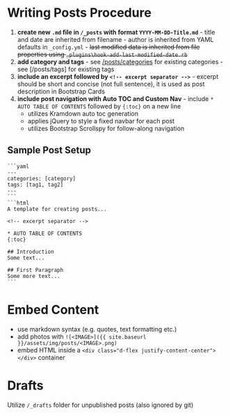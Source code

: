 # Writing Posts Procedure

  1. **create new `.md` file in `/_posts` with format `YYYY-MM-DD-Title.md`**
    - title and date are inherited from filename
    - author is inherited from YAML defaults in `_config.yml`
    - <del>last modified data is inherited from file properties using `_plugins\hook-add-last-modified-date.rb`</del>  
  2. **add category and tags**
    - see [/posts/categories](https://knanne.github.io/posts/categories) for existing categories
    - see [/posts/tags] for existing tags
  3. **include an excerpt followed by `<!-- excerpt separator -->`**
    - excerpt should be short and concise (not full sentence), it is used as post description in Bootstrap Cards
  4. **include post navigation with Auto TOC and Custom Nav**
    - include `* AUTO TABLE OF CONTENTS` followed by `{:toc}` on a new line
      - utilizes Kramdown auto toc generation
      - applies jQuery to style a fixed navbar for each post
      - utilizes Bootstrap Scrollspy for follow-along navigation

## Sample Post Setup

    ```yaml
    ---
    categories: [category]
    tags: [tag1, tag2]
    ---
    ```
    ```html
    A template for creating posts...

    <!-- excerpt separator -->

    * AUTO TABLE OF CONTENTS
    {:toc}

    ## Introduction
    Some text...

    ## First Paragraph
    Some more text...
    ```

# Embed Content

  - use markdown syntax (e.g. quotes, text formatting etc.)
  - add photos with `![<IMAGE>]({{ site.baseurl }}/assets/img/posts/<IMAGE>.png)`
  - embed HTML inside a `<div class="d-flex justify-content-center"></div>` container

# Drafts

Utilize `/_drafts` folder for unpublished posts (also ignored by git)  
